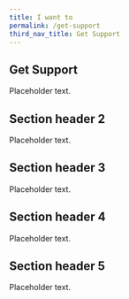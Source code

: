```yaml
---
title: I want to
permalink: /get-support
third_nav_title: Get Support 
---
```


## Get Support

Placeholder text.

## Section header 2

Placeholder text.

## Section header 3

Placeholder text.

## Section header 4

Placeholder text.

## Section header 5

Placeholder text.
